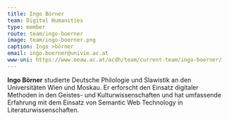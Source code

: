 ```yaml
---
title: Ingo Börner
team: Digital Humanities
type: member
route: team/ingo-boerner
image: team/ingo-boerner.png
caption: Ingo >börner
email: ingo.boerner@univie.ac.at
www-uni: https://www.oeaw.ac.at/acdh/team/current-team/ingo-boerner/
---
```


**Ingo Börner** studierte Deutsche Philologie und Slawistik an den Universitäten Wien und Moskau.
Er erforscht den Einsatz digitaler Methoden in den Geistes- und Kulturwissenschaften und hat umfassende Erfahrung mit dem Einsatz von Semantic Web Technology in Literaturwissenschaften.
<!-- more -->
